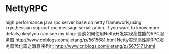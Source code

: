 # NettyRPC
high performance java rpc server base on netty framework,using kryo,hessian support rpc message serialization.
if you want to know more details,okey!you can see my blog:
谈谈如何使用Netty开发实现高性能的RPC服务器 http://www.cnblogs.com/jietang/p/5615681.html
Netty实现高性能RPC服务器优化篇之消息序列化 http://www.cnblogs.com/jietang/p/5675171.html
